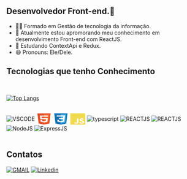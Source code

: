 ## Desenvolvedor Front-end.👋

- 👨‍🎓 Formado em Gestão de tecnologia da informação.
- 🌱 Atualmente estou apromorando meu conhecimento em desenvolvimento Front-end com ReactJS.
- 📘 Estudando ContextApi e Redux.
- 😄 Pronouns: Ele/Dele.
<h2>Tecnologias que tenho Conhecimento</h2>
<br>

[![Top Langs](https://github-readme-stats.vercel.app/api/top-langs/?username=Guivieirasilva&theme=dracula&layout=compact&langs_count=4)](https://github.com/Guivieirasilva/github-readme-stats)

  <div style="display: inline_block"><br>
    <img align="center" alt="VSCODE" height="30" width="40" src="https://cdn.jsdelivr.net/gh/devicons/devicon/icons/vscode/vscode-original.svg" />
  <img align="center" alt="HTML" height="30" width="40" src="https://raw.githubusercontent.com/devicons/devicon/master/icons/html5/html5-original.svg"/>
  <img align="center" alt="CSS" height="30" width="40" src="https://raw.githubusercontent.com/devicons/devicon/master/icons/css3/css3-original.svg"/>
  <img align="center" alt="Javasricpt" height="30" width="40" src="https://raw.githubusercontent.com/devicons/devicon/master/icons/javascript/javascript-plain.svg"/>
  <img align="center" alt="typescript" height="30" width="40" src="https://cdn.jsdelivr.net/gh/devicons/devicon/icons/typescript/typescript-original.svg"/>
    <img align="center" alt="REACTJS" height="30" width="40" src="https://cdn.jsdelivr.net/gh/devicons/devicon/icons/react/react-original.svg" />
   <img align="center" alt="REACTJS" height="30" width="40"src="https://cdn.jsdelivr.net/gh/devicons/devicon/icons/nextjs/nextjs-original.svg" />
  <img align="center" alt="NodeJS" height="30" width="40" src="https://cdn.jsdelivr.net/gh/devicons/devicon/icons/nodejs/nodejs-original.svg">
  <img align="center" alt="ExpressJS" height="30" width="40"src="https://cdn.jsdelivr.net/gh/devicons/devicon/icons/express/express-original.svg"/>
</div>

 <br>
 
 ## Contatos
  
  <div>
  <a href="mailto:guivieirasilva02@gmail.com" target="_blank"><img align="center" alt="GMAIL" height="40" width="50" src="https://www.svgrepo.com/show/349379/gmail-old.svg"></a>
  <a href="https://www.linkedin.com/in/guilherme-vieira-silva/" target="_blank"><img align="center" alt="Linkedin" height="40" width="50" src="https://www.svgrepo.com/show/354000/linkedin-icon.svg"></a> 
  </div>
